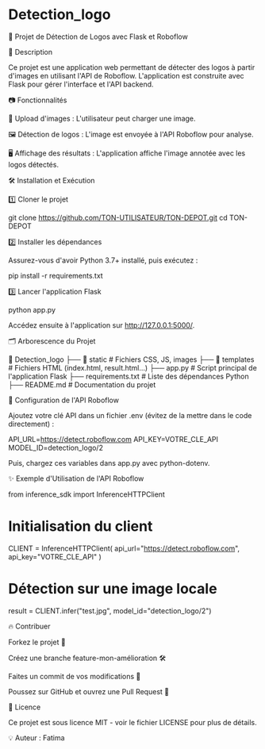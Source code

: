 # Detection_logo
🚀 Projet de Détection de Logos avec Flask et Roboflow


📌 Description

Ce projet est une application web permettant de détecter des logos à partir d'images en utilisant l'API de Roboflow. L'application est construite avec Flask pour gérer l'interface et l'API backend.

📷 Fonctionnalités

📂 Upload d'images : L'utilisateur peut charger une image.

🖼️ Détection de logos : L'image est envoyée à l'API Roboflow pour analyse.

🖥️ Affichage des résultats : L'application affiche l'image annotée avec les logos détectés.

🛠️ Installation et Exécution

1️⃣ Cloner le projet

git clone https://github.com/TON-UTILISATEUR/TON-DEPOT.git
cd TON-DEPOT

2️⃣ Installer les dépendances

Assurez-vous d'avoir Python 3.7+ installé, puis exécutez :

pip install -r requirements.txt

3️⃣ Lancer l'application Flask

python app.py

Accédez ensuite à l'application sur http://127.0.0.1:5000/.

🗂️ Arborescence du Projet

📂 Detection_logo
 ├── 📂 static           # Fichiers CSS, JS, images
 ├── 📂 templates        # Fichiers HTML (index.html, result.html...)
 ├── app.py             # Script principal de l'application Flask
 ├── requirements.txt   # Liste des dépendances Python
 ├── README.md          # Documentation du projet

🔑 Configuration de l'API Roboflow

Ajoutez votre clé API dans un fichier .env (évitez de la mettre dans le code directement) :

API_URL=https://detect.roboflow.com
API_KEY=VOTRE_CLE_API
MODEL_ID=detection_logo/2

Puis, chargez ces variables dans app.py avec python-dotenv.

✨ Exemple d'Utilisation de l'API Roboflow

from inference_sdk import InferenceHTTPClient

# Initialisation du client
CLIENT = InferenceHTTPClient(
    api_url="https://detect.roboflow.com",
    api_key="VOTRE_CLE_API"
)

# Détection sur une image locale
result = CLIENT.infer("test.jpg", model_id="detection_logo/2")

🔥 Contribuer

Forkez le projet 🍴

Créez une branche feature-mon-amélioration 🛠️

Faites un commit de vos modifications 💾

Poussez sur GitHub et ouvrez une Pull Request 🚀

📜 Licence

Ce projet est sous licence MIT - voir le fichier LICENSE pour plus de détails.

💡 Auteur : Fatima

